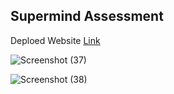 ## Supermind Assessment
Deploed Website [Link](https://crypto-market-space.netlify.app/graph)

![Screenshot (37)](https://user-images.githubusercontent.com/59159355/182911069-674ad065-f85c-4c8f-bec6-d30baf444eef.png)

![Screenshot (38)](https://user-images.githubusercontent.com/59159355/182911209-1540a8b2-0277-4bd0-abe7-900006f80dfd.png)
